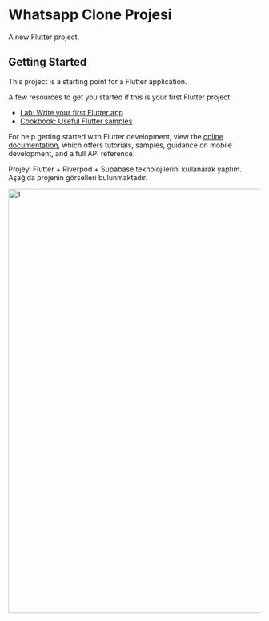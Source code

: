 # Whatsapp Clone Projesi

A new Flutter project.

## Getting Started

This project is a starting point for a Flutter application.

A few resources to get you started if this is your first Flutter project:

- [Lab: Write your first Flutter app](https://docs.flutter.dev/get-started/codelab)
- [Cookbook: Useful Flutter samples](https://docs.flutter.dev/cookbook)

For help getting started with Flutter development, view the
[online documentation](https://docs.flutter.dev/), which offers tutorials,
samples, guidance on mobile development, and a full API reference.


Projeyi Flutter + Riverpod + Supabase teknolojilerini kullanarak yaptım. Aşağıda projenin görselleri bulunmaktadır.

<img width="526" height="847" alt="1" src="https://github.com/user-attachments/assets/92726e76-6d1f-4563-8ae1-0324b319fd06" />

